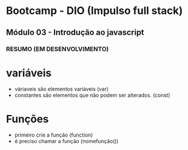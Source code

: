 # Bootcamp - DIO (Impulso full stack)

## Módulo 03 - Introdução ao javascript

### RESUMO (EM DESENVOLVIMENTO)

# variáveis

- váriaveis são elementos variáveis (var)
- constantes são elementos que não podem ser alterados. (const)

# Funções

- primeiro crie a função (function)
- é preciso chamar a função (nomefunção())


